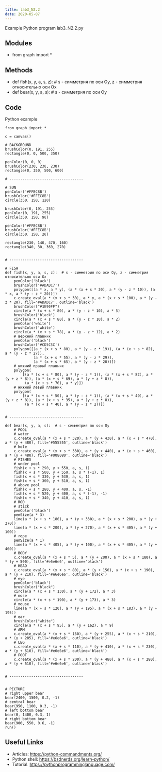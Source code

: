 ```yaml
---
title: lab3_N2.2
date: 2020-05-07
---
```

Example Python program lab3_N2.2.py

## Modules

* from graph import *

## Methods

* def fish(x, y, a, s, z):  # s - симметрия по оси Oy, z - симметрия относительно оси Ox
* def bear(x, y, a, s):  # s - симметрия по оси Oy

## Code

Python example

    from graph import *
    
    c = canvas()
    
    # BACKGROUND
    brushColor(0, 191, 255)
    rectangle(0, 0, 500, 350)
    
    penColor(0, 0, 0)
    brushColor(230, 230, 230)
    rectangle(0, 350, 500, 600)
    
    # ----------------------------------
    
    # SUN
    penColor('#FFEC8B')
    brushColor('#FFEC8B')
    circle(350, 150, 120)
    
    brushColor(0, 191, 255)
    penColor(0, 191, 255)
    circle(350, 150, 90)
    
    penColor('#FFEC8B')
    brushColor('#FFEC8B')
    circle(350, 150, 20)
    
    rectangle(230, 140, 470, 160)
    rectangle(340, 30, 360, 270)
    
    
    # ----------------------------------
    
    # FISH
    def fish(x, y, a, s, z):  # s - симметрия по оси Oy, z - симметрия относительно оси Ox
        penColor('black')
        brushColor('#ADADC7')
        polygon([(a * x, a * y), (a * (x + s * 30), a * (y - z * 10)), (a * x, a * (y - z * 20))])
        c.create_oval(a * (x + s * 30), a * y, a * (x + s * 100), a * (y - z * 20), fill='#ADADC7', outline='black')
        brushColor("#1E90FF")
        circle(a * (x + s * 80), a * (y - z * 10), a * 5)
        brushColor('black')
        circle(a * (x + s * 80), a * (y - z * 10), a * 2)
        penColor('white')
        brushColor('white')
        circle(a * (x + s * 78), a * (y - z * 12), a * 2)
        # верхний плавник
        penColor('black')
        brushColor('#CD5C5C')
        polygon([(a * (x + s * 80), a * (y - z * 19)), (a * (x + s * 82), a * (y - z * 27)),
                 (a * (x + s * 55), a * (y - z * 29)),
                 (a * (x + s * 65), a * (y - z * 20))])
        # нижний правый плавник
        polygon(
            [(a * (x + s * 80), a * (y - z * 1)), (a * (x + s * 82), a * (y + z * 8)), (a * (x + s * 69), a * (y + z * 8)),
             (a * (x + s * 70), a * y)])
        # нижний левый плавник
        polygon(
            [(a * (x + s * 50), a * (y - z * 1)), (a * (x + s * 49), a * (y + z * 8)), (a * (x + s * 35), a * (y + z * 8)),
             (a * (x + s * 40), a * (y - z * 2))])
    
    
    # ----------------------------------
    
    def bear(x, y, a, s):  # s - симметрия по оси Oy
        # POOL
        # water
        c.create_oval(a * (x + s * 320), a * (y + 430), a * (x + s * 470), a * (y + 480), fill='#555555', outline='black')
        # hole
        c.create_oval(a * (x + s * 330), a * (y + 440), a * (x + s * 460), a * (y + 480), fill='#008080', outline='black')
        # FISHES
        # under pool
        fish(x + s * 290, y + 550, a, s, 1)
        fish(x + s * 500, y + 550, a, s * (-1), 1)
        fish(x + s * 330, y + 530, a, s, 1)
        fish(x + s * 300, y + 510, a, s, 1)
        # above pool
        fish(x + s * 280, y + 400, a, s, -1)
        fish(x + s * 520, y + 400, a, s * (-1), -1)
        fish(x + s * 340, y + 410, a, s, 1)
        # ROD
        # stick
        penColor('black')
        penSize(a * 3)
        line(a * (x + s * 180), a * (y + 330), a * (x + s * 200), a * (y + 270))
        line(a * (x + s * 200), a * (y + 270), a * (x + s * 405), a * (y + 100))
        # rope
        penSize(a * 1)
        line(a * (x + s * 405), a * (y + 100), a * (x + s * 405), a * (y + 460))
        # BODY
        c.create_oval(a * (x + s * 5), a * (y + 200), a * (x + s * 180), a * (y + 500), fill='#e6e6e6', outline='black')
        # HEAD
        c.create_oval(a * (x + s * 80), a * (y + 150), a * (x + s * 190), a * (y + 210), fill='#e6e6e6', outline='black')
        # eye
        penColor('black')
        brushColor("black")
        circle(a * (x + s * 130), a * (y + 172), a * 3)
        # nose
        circle(a * (x + s * 190), a * (y + 173), a * 3)
        # mouse
        line(a * (x + s * 120), a * (y + 195), a * (x + s * 183), a * (y + 195))
        # ear
        brushColor("white")
        circle(a * (x + s * 95), a * (y + 162), a * 9)
        # ARM
        c.create_oval(a * (x + s * 150), a * (y + 255), a * (x + s * 210), a * (y + 285), fill='#e6e6e6', outline='black')
        # LEG
        c.create_oval(a * (x + s * 110), a * (y + 410), a * (x + s * 230), a * (y + 510), fill='#e6e6e6', outline='black')
        # FOOT
        c.create_oval(a * (x + s * 200), a * (y + 480), a * (x + s * 280), a * (y + 510), fill='#e6e6e6', outline='black')
    
    
    # ----------------------------------
    
    
    # PICTURE
    # right upper bear
    bear(2400, 1500, 0.2, -1)
    # central bear
    bear(950, 1100, 0.3, -1)
    # left bottom bear
    bear(0, 1400, 0.3, 1)
    # right bottom bear
    bear(900, 550, 0.6, -1)
    run()
    

## Useful Links

- Articles: https://python-commandments.org/
- Python shell: https://bsdnerds.org/learn-python/
- Tutorial: https://pythonprogramminglanguage.com/
